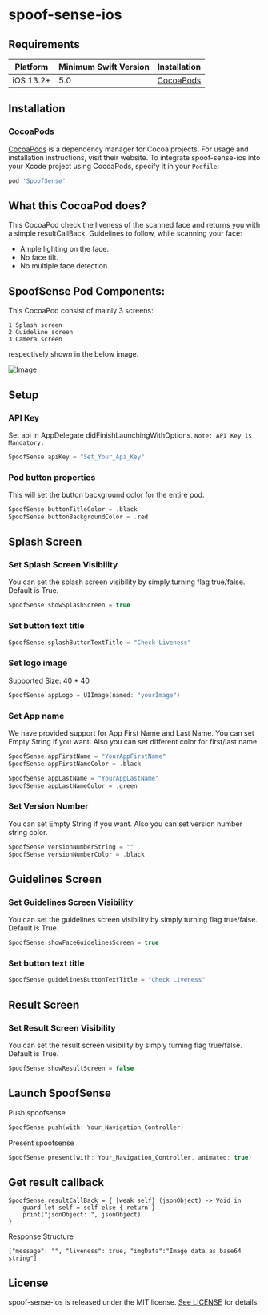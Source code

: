 # spoof-sense-ios

## Requirements

| Platform | Minimum Swift Version | Installation
| --- | --- | --- |
| iOS 13.2+ | 5.0 | [CocoaPods](#cocoapods)

## Installation

### CocoaPods

[CocoaPods](https://cocoapods.org) is a dependency manager for Cocoa projects. For usage and installation instructions, visit their website. To integrate spoof-sense-ios into your Xcode project using CocoaPods, specify it in your `Podfile`:

```ruby
pod 'SpoofSense'
```

## What this CocoaPod does?
This CocoaPod check the liveness of the scanned face and returns you with a simple resultCallBack.
Guidelines to follow, while scanning your face: 
 - Ample lighting on the face.
 - No face tilt.
 - No multiple face detection.


## SpoofSense Pod Components:
This CocoaPod consist of mainly 3 screens:

```
1 Splash screen
2 Guideline screen
3 Camera screen
```
respectively shown in the below image.

![Image](https://user-images.githubusercontent.com/104752632/220024900-e2242ac9-6d76-44ca-9e1e-f66c89c36ffe.jpg)


## Setup

### API Key
Set api in AppDelegate didFinishLaunchingWithOptions. `Note: API Key is Mandatory.`

```swift
SpoofSense.apiKey = "Set_Your_Api_Key"
```

### Pod button properties
This will set the button background color for the entire pod. 

```swift
SpoofSense.buttonTitleColor = .black
SpoofSense.buttonBackgroundColor = .red
```

## Splash Screen

### Set Splash Screen Visibility
You can set the splash screen visibility by simply turning flag true/false. Default is True.

```swift
SpoofSense.showSplashScreen = true
```

### Set button text title
```swift
SpoofSense.splashButtonTextTitle = "Check Liveness"
```

### Set logo image
Supported Size: 40 * 40

```swift
SpoofSense.appLogo = UIImage(named: "yourImage")
```

### Set App name
We have provided support for App First Name and Last Name. You can set Empty String if you want. Also you can set different color for first/last name. 

```swift
SpoofSense.appFirstName = "YourAppFirstName"
SpoofSense.appFirstNameColor = .black
```

```swift
SpoofSense.appLastName = "YourAppLastName"
SpoofSense.appLastNameColor = .green
```

### Set Version Number
You can set Empty String if you want. Also you can set version number string color. 

```swift
SpoofSense.versionNumberString = ""
SpoofSense.versionNumberColor = .black
```

## Guidelines Screen

### Set Guidelines Screen Visibility
You can set the guidelines screen visibility by simply turning flag true/false. Default is True.

```swift
SpoofSense.showFaceGuidelinesScreen = true
```

### Set button text title
```swift
SpoofSense.guidelinesButtonTextTitle = "Check Liveness"
```

## Result Screen

### Set Result Screen Visibility
You can set the result screen visibility by simply turning flag true/false. Default is True.

```swift
SpoofSense.showResultScreen = false
```

## Launch SpoofSense

Push spoofsense
```swift
SpoofSense.push(with: Your_Navigation_Controller)
```

Present spoofsense
```swift
SpoofSense.present(with: Your_Navigation_Controller, animated: true)
```


## Get result callback

```
SpoofSense.resultCallBack = { [weak self] (jsonObject) -> Void in
    guard let self = self else { return }
    print("jsonObject: ", jsonObject)
}
```

Response Structure
```
["message": "", "liveness": true, "imgData":"Image data as base64 string"]
```

## License

spoof-sense-ios is released under the MIT license. [See LICENSE](http://www.opensource.org/licenses/MIT) for details.
